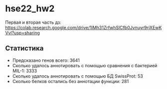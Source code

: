 # hse22_hw2
Первая и вторая часть дз: https://colab.research.google.com/drive/1lMh31ZrfwhSlCfb0Jvnuyr9rjXEwKVvl?usp=sharing
## Статистика
- Предсказано генов всего: 3641
- Сколько удалось аннотировать с помощью сравнения с бактерией MIL-1: 3333
- Сколько удалось аннотировать с помощью БД SwissProt: 53
- Сколько белков остались без аннотации функции: 281
